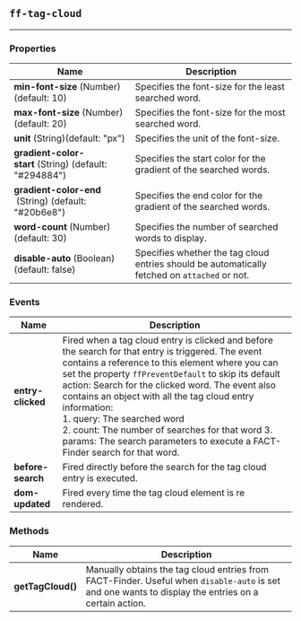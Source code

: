 ## `ff-tag-cloud`
___
### Properties
| Name | Description |
| ---- | ----------- |
| **min-font-size**&nbsp;(Number) (default: 10) | Specifies the font-size for the least searched word. |
| **max-font-size**&nbsp;(Number) (default: 20) | Specifies the font-size for the most searched word. |
| **unit**&nbsp;(String)(default: "px") | Specifies the unit of the font-size. |
| **gradient-color-start**&nbsp;(String) (default: "#294884") | Specifies the start color for the gradient of the searched words. |
| **gradient-color-end** &nbsp;(String) (default: "#20b6e8") | Specifies the end color for the gradient of the searched words. |
| **word-count**&nbsp;(Number) (default: 30) | Specifies the number of searched words to display. |
| **disable-auto**&nbsp;(Boolean) (default: false) | Specifies whether the tag cloud entries should be automatically fetched on `attached` or not. |

### Events
| Name | Description |
| ---- | ----------- |
| **entry-clicked** | Fired when a tag cloud entry is clicked and before the search for that entry is triggered. The event contains a reference to this element where you can set the property `ffPreventDefault` to skip its default action: Search for the clicked word. The event also contains an object with all the tag cloud entry information: <br /> 1. query: The searched word <br /> 2. count: The number of searches for that word 3. params: The search parameters to execute a FACT-Finder search for that word. |
| **before-search** | Fired directly before the search for the tag cloud entry is executed. |
| **dom-updated** | Fired every time the tag cloud element is re rendered. |

### Methods
| Name | Description |
| ---- | ----------- |
| **getTagCloud()**| Manually obtains the tag cloud entries from FACT-Finder. Useful when `disable-auto` is set and one wants to display the entries on a certain action. |
